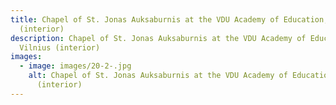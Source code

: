 ```yaml
---
title: Chapel of St. Jonas Auksaburnis at the VDU Academy of Education, Vilnius
  (interior)
description: Chapel of St. Jonas Auksaburnis at the VDU Academy of Education,
  Vilnius (interior)
images:
  - image: images/20-2-.jpg
    alt: Chapel of St. Jonas Auksaburnis at the VDU Academy of Education, Vilnius
      (interior)
---
```

